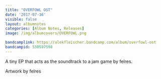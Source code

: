 ```yaml
---
title: "OVERFOWL OST"
date: '2017-07-16'
visible: false
layout: albumnotes
categories: [Album Notes, Releases]
image: /img/albumcovers/OVERFOWL.png

bandcamplink: https://alekfleischer.bandcamp.com/album/overfowl-ost
bandcampid: 530597598
---
```

A tiny EP that acts as the soundtrack to a jam game by felres.

Artwork by felres
